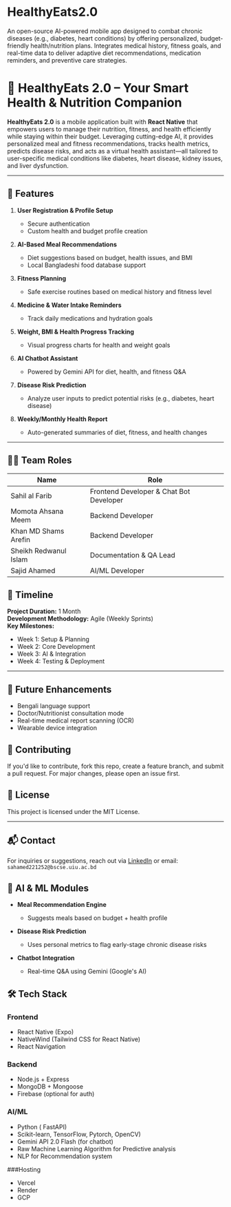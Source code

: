 # HealthyEats2.0
An open-source AI-powered mobile app designed to combat chronic diseases (e.g., diabetes, heart conditions) by offering personalized, budget-friendly health/nutrition plans. Integrates medical history, fitness goals, and real-time data to deliver adaptive diet recommendations, medication reminders, and preventive care strategies.
# 🥗 HealthyEats 2.0 – Your Smart Health & Nutrition Companion

**HealthyEats 2.0** is a mobile application built with **React Native** that empowers users to manage their nutrition, fitness, and health efficiently while staying within their budget. Leveraging cutting-edge AI, it provides personalized meal and fitness recommendations, tracks health metrics, predicts disease risks, and acts as a virtual health assistant—all tailored to user-specific medical conditions like diabetes, heart disease, kidney issues, and liver dysfunction.

---

## 🚀 Features

1. **User Registration & Profile Setup**
   - Secure authentication
   - Custom health and budget profile creation

2. **AI-Based Meal Recommendations**
   - Diet suggestions based on budget, health issues, and BMI
   - Local Bangladeshi food database support

3. **Fitness Planning**
   - Safe exercise routines based on medical history and fitness level

4. **Medicine & Water Intake Reminders**
   - Track daily medications and hydration goals

5. **Weight, BMI & Health Progress Tracking**
   - Visual progress charts for health and weight goals

6. **AI Chatbot Assistant**
   - Powered by Gemini API for diet, health, and fitness Q&A

7. **Disease Risk Prediction**
   - Analyze user inputs to predict potential risks (e.g., diabetes, heart disease)

8. **Weekly/Monthly Health Report**
   - Auto-generated summaries of diet, fitness, and health changes

---

## 👨‍💻 Team Roles

| Name | Role |
|------|------|
| Sahil al Farib | Frontend Developer & Chat Bot Developer |
| Momota Ahsana Meem | Backend Developer |
| Khan MD Shams Arefin | Backend Developer|
| Sheikh Redwanul Islam | Documentation & QA Lead |
| Sajid Ahamed | AI/ML Developer | Team Lead

## 📅 Timeline

**Project Duration:** 1 Month  
**Development Methodology:** Agile (Weekly Sprints)  
**Key Milestones:**
- Week 1: Setup & Planning
- Week 2: Core Development
- Week 3: AI & Integration
- Week 4: Testing & Deployment

---

## 📌 Future Enhancements

- Bengali language support
- Doctor/Nutritionist consultation mode
- Real-time medical report scanning (OCR)
- Wearable device integration
## 🤝 Contributing

If you'd like to contribute, fork this repo, create a feature branch, and submit a pull request. For major changes, please open an issue first.

## 📜 License

This project is licensed under the MIT License.

---
## 📬 Contact

For inquiries or suggestions, reach out via [LinkedIn](https://www.linkedin.com/in/sajid-ahamed-8b9984229/) or email: `sahamed221252@bscse.uiu.ac.bd`


## 🧠 AI & ML Modules

- **Meal Recommendation Engine**
  - Suggests meals based on budget + health profile

- **Disease Risk Prediction**
  - Uses personal metrics to flag early-stage chronic disease risks

- **Chatbot Integration**
  - Real-time Q&A using Gemini (Google's AI)

## 🛠️ Tech Stack

### Frontend
- React Native (Expo)
- NativeWind (Tailwind CSS for React Native)
- React Navigation

### Backend
- Node.js + Express
- MongoDB + Mongoose
- Firebase (optional for auth)

### AI/ML
- Python ( FastAPI)
- Scikit-learn, TensorFlow, Pytorch, OpenCV)
- Gemini API 2.0 Flash  (for chatbot)
- Raw Machine Learning Algorithm for Predictive analysis 
- NLP for Recommendation system

###Hosting
 - Vercel
 - Render 
 - GCP





